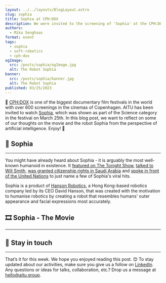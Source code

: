 ```yaml
---
layout: ../../layouts/BlogLayout.astro
slug: sophia
title: Sophia at CPH:DOX
description: We were invited to the screening of 'Sophia' at the CPH:DOX Film Festival. In this blog post, we reflect on our thoughts on the movie and Sophia in general.
authors:
  - Mika Senghaas
format: event
tags:
  - sophia
  - soft-robotics
  - cph-dox
ogImage: 
  src: /posts/sophia/ogImage.jpg
  alt: The Robot Sophia
banner: 
  src: /posts/sophia/banner.jpg
  alt: The Robot Sophia
published: 03/25/2023
---
```


🎥 [CPH:DOX](https://cphdox.dk) is one of the biggest documentary film festivals in the world with over 600 screenings in the cinemas of Copenhagen. AITU has been invited to watch [Sophia](https://www.imdb.com/title/tt19757646/), which was shown as part of the Science category in the festival on March 25th. In this blog post, we want to reflect on some of our thoughts on the movie and the robot Sophia from the perspective of artificial intelligence. Enjoy! 🙌

## 🤖 Sophia

---

You might have already heard about Sophia - it is arguably the most well-known humanoid in existence. It [featured on The Tonight Show](https://www.youtube.com/watch?v=G-zyTlZQYpE), [talked to Will Smith](https://www.youtube.com/watch?v=Ml9v3wHLuWI), [was granted citizenship rights in Saudi Arabia](https://www.youtube.com/watch?v=E8Ox6H64yu8) and [spoke in front of the United Nations](https://www.youtube.com/watch?v=qNoTjrgMUcs) to just name a few of Sophia's viral hits.

Sophia is a product of [Hanson Robotics](https://www.hansonrobotics.com), a Hong Kong-based robotics company led by its CEO David Hanson, that was created with the motivation to humanise robotics by creating a robot that resembles humans' outer appearance and facial expressions most accurately.

## 🎞️ Sophia - The Movie

---

## 📣 Stay in touch

---

That’s it for this week. We hope you enjoyed reading this post. 😊 To stay updated about our activities, make sure you give us a follow on [LinkedIn](https://www.linkedin.com/company/aitu-dk/). Any questions or ideas for talks, collaboration, etc.? Drop us a message at [hello@aitu.group](mailto:hello@aitu.group).
